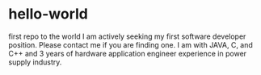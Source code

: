 # hello-world
first repo to the world
I am actively seeking my first software developer position. Please contact me if you are finding one.
I am with JAVA, C, and C++ and 3 years of hardware application engineer experience in power supply industry.
